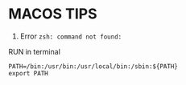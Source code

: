 # MACOS TIPS

1. Error `zsh: command not found:`

RUN in terminal
```
PATH=/bin:/usr/bin:/usr/local/bin:/sbin:${PATH}
export PATH
```
